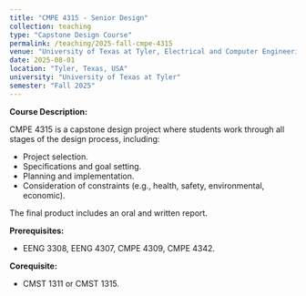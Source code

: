 ```yaml
---
title: "CMPE 4315 - Senior Design"
collection: teaching
type: "Capstone Design Course"
permalink: /teaching/2025-fall-cmpe-4315
venue: "University of Texas at Tyler, Electrical and Computer Engineering Department"
date: 2025-08-01
location: "Tyler, Texas, USA"
university: "University of Texas at Tyler"
semester: "Fall 2025"
---
```

**Course Description:**

CMPE 4315 is a capstone design project where students work through all stages of the design process, including:
- Project selection.
- Specifications and goal setting.
- Planning and implementation.
- Consideration of constraints (e.g., health, safety, environmental, economic).

The final product includes an oral and written report.

**Prerequisites:**
- EENG 3308, EENG 4307, CMPE 4309, CMPE 4342.

**Corequisite:**
- CMST 1311 or CMST 1315.
